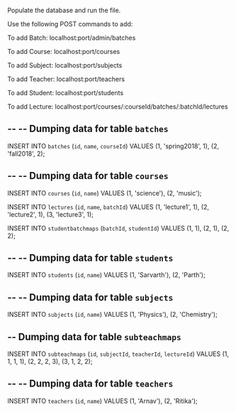 Populate the database and run the file.

Use the following POST commands to add:

To add Batch:
localhost:port/admin/batches

To add Course:
localhost:port/courses

To add Subject:
localhost:port/subjects

To add Teacher:
localhost:port/teachers

To add Student:
localhost:port/students

To add Lecture:
localhost:port/courses/:courseId/batches/:batchId/lectures

--
-- Dumping data for table `batches`
--

INSERT INTO `batches` (`id`, `name`, `courseId`) VALUES
(1, 'spring2018', 1),
(2, 'fall2018', 2);


--
-- Dumping data for table `courses`
--

INSERT INTO `courses` (`id`, `name`) VALUES
(1, 'science'),
(2, 'music');


INSERT INTO `lectures` (`id`, `name`, `batchId`) VALUES
(1, 'lecture1', 1),
(2, 'lecture2', 1),
(3, 'lecture3', 1);


INSERT INTO `studentbatchmaps` (`batchId`, `studentId`) VALUES
(1, 1),
(2, 1),
(2, 2);


--
-- Dumping data for table `students`
--

INSERT INTO `students` (`id`, `name`) VALUES
(1, 'Sarvarth'),
(2, 'Parth');

--
-- Dumping data for table `subjects`
--

INSERT INTO `subjects` (`id`, `name`) VALUES
(1, 'Physics'),
(2, 'Chemistry');


-- Dumping data for table `subteachmaps`
--

INSERT INTO `subteachmaps` (`id`, `subjectId`, `teacherId`, `lectureId`) VALUES
(1, 1, 1, 1),
(2, 2, 2, 3),
(3, 1, 2, 2);

--
-- Dumping data for table `teachers`
--

INSERT INTO `teachers` (`id`, `name`) VALUES
(1, 'Arnav'),
(2, 'Ritika');

